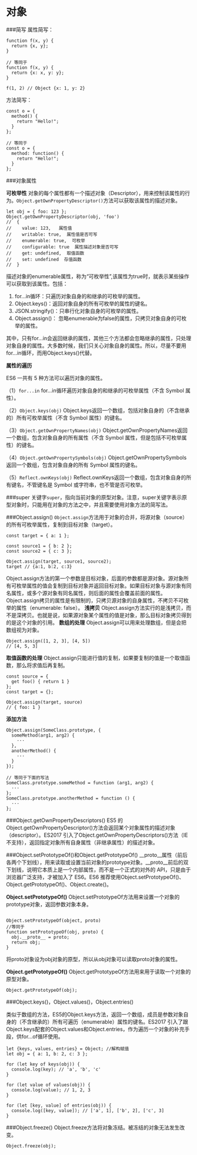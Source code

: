 # 对象

###简写
属性简写：
```
function f(x, y) {
  return {x, y};
}

// 等同于
function f(x, y) {
  return {x: x, y: y};
}

f(1, 2) // Object {x: 1, y: 2}
```
方法简写：

```
const o = {
  method() {
    return "Hello!";
  }
};

// 等同于
const o = {
  method: function() {
    return "Hello!";
  }
};
```

###对象属性

**可枚举性**
对象的每个属性都有一个描述对象（Descriptor），用来控制该属性的行为。`Object.getOwnPropertyDescriptor()`方法可以获取该属性的描述对象。
```
let obj = { foo: 123 };
Object.getOwnPropertyDescriptor(obj, 'foo')
//  {
//    value: 123,   属性值
//    writable: true,  属性值是否可写
//    enumerable: true,  可枚举
//    configurable: true  属性描述对象是否可写
//    get: undefined,  取值函数
//    set: undefined  存值函数
//  }
```
描述对象的enumerable属性，称为“可枚举性”,该属性为true时，就表示某些操作可以获取到该属性。包括：

1. for...in循环：只遍历对象自身的和继承的可枚举的属性。
2. Object.keys()：返回对象自身的所有可枚举的属性的键名。
3. JSON.stringify()：只串行化对象自身的可枚举的属性。
4. Object.assign()： 忽略enumerable为false的属性，只拷贝对象自身的可枚举的属性。

其中，只有for...in会返回继承的属性，其他三个方法都会忽略继承的属性，只处理对象自身的属性。大多数时候，我们只关心对象自身的属性。所以，尽量不要用for...in循环，而用Object.keys()代替。

**属性的遍历**

ES6 一共有 5 种方法可以遍历对象的属性。

（1）`for...in`
for...in循环遍历对象自身的和继承的可枚举属性（不含 Symbol 属性）。

（2）`Object.keys(obj)`
Object.keys返回一个数组，包括对象自身的（不含继承的）所有可枚举属性（不含 Symbol 属性）的键名。

（3）`Object.getOwnPropertyNames(obj)`
Object.getOwnPropertyNames返回一个数组，包含对象自身的所有属性（不含 Symbol 属性，但是包括不可枚举属性）的键名。

（4）`Object.getOwnPropertySymbols(obj)`
Object.getOwnPropertySymbols返回一个数组，包含对象自身的所有 Symbol 属性的键名。

（5）`Reflect.ownKeys(obj)`
Reflect.ownKeys返回一个数组，包含对象自身的所有键名，不管键名是 Symbol 或字符串，也不管是否可枚举。

###super
关键字`super`，指向当前对象的原型对象。注意，super关键字表示原型对象时，只能用在对象的方法之中，并且需要使用对象方法的简写法。


###Object.assign()
`Object.assign`方法用于对象的合并，将源对象（source）的所有可枚举属性，复制到目标对象（target）。

```
const target = { a: 1 };

const source1 = { b: 2 };
const source2 = { c: 3 };

Object.assign(target, source1, source2);
target // {a:1, b:2, c:3}
```

Object.assign方法的第一个参数是目标对象，后面的参数都是源对象。源对象所有可枚举属性的值会复制到目标对象并返回目标对象。如果目标对象与源对象有同名属性，或多个源对象有同名属性，则后面的属性会覆盖前面的属性。
Object.assign拷贝的属性是有限制的，只拷贝源对象的自身属性，不拷贝不可枚举的属性（enumerable: false）。
**浅拷贝**
Object.assign方法实行的是浅拷贝，而不是深拷贝。也就是说，如果源对象某个属性的值是对象，那么目标对象拷贝得到的是这个对象的引用。
**数组的处理**
Object.assign可以用来处理数组，但是会把数组视为对象。

```
Object.assign([1, 2, 3], [4, 5])
// [4, 5, 3]
```

**取值函数的处理**
Object.assign只能进行值的复制，如果要复制的值是一个取值函数，那么将求值后再复制。

```
const source = {
  get foo() { return 1 }
};
const target = {};

Object.assign(target, source)
// { foo: 1 }
```

**添加方法**

```
Object.assign(SomeClass.prototype, {
  someMethod(arg1, arg2) {
    ···
  },
  anotherMethod() {
    ···
  }
});

// 等同于下面的写法
SomeClass.prototype.someMethod = function (arg1, arg2) {
  ···
};
SomeClass.prototype.anotherMethod = function () {
  ···
};
```
###Object.getOwnPropertyDescriptors()
ES5 的Object.getOwnPropertyDescriptor()方法会返回某个对象属性的描述对象（descriptor）。ES2017 引入了Object.getOwnPropertyDescriptors()方法（IE不支持），返回指定对象所有自身属性（非继承属性）的描述对象。

###Object.setPrototypeOf()和Object.getPrototypeOf() 
__proto__属性（前后各两个下划线），用来读取或设置当前对象的prototype对象。__proto__前后的双下划线，说明它本质上是一个内部属性，而不是一个正式的对外的 API，只是由于浏览器广泛支持，才被加入了 ES6。ES6 推荐使用Object.setPrototypeOf()、Object.getPrototypeOf()、Object.create()。

**Object.setPrototypeOf()**
Object.setPrototypeOf方法用来设置一个对象的prototype对象，返回参数对象本身。
```

Object.setPrototypeOf(object, proto)
//等同于
function setPrototypeOf(obj, proto) {
  obj.__proto__ = proto;
  return obj;
}
```
将proto对象设为obj对象的原型，所以从obj对象可以读取proto对象的属性。

**Object.getPrototypeOf()**
Object.getPrototypeOf方法用来用于读取一个对象的原型对象。
```
Object.getPrototypeOf(obj);
```
###Object.keys()，Object.values()，Object.entries()

类似于数组的方法，ES5的Object.keys方法，返回一个数组，成员是参数对象自身的（不含继承的）所有可遍历（enumerable）属性的键名。ES2017 引入了跟Object.keys配套的Object.values和Object.entries，作为遍历一个对象的补充手段，供for...of循环使用。

```
let {keys, values, entries} = Object; //解构赋值
let obj = { a: 1, b: 2, c: 3 };

for (let key of keys(obj)) {
  console.log(key); // 'a', 'b', 'c'
}

for (let value of values(obj)) {
  console.log(value); // 1, 2, 3
}

for (let [key, value] of entries(obj)) {
  console.log([key, value]); // ['a', 1], ['b', 2], ['c', 3]
}
```

###Object.freeze()
Object.freeze方法将对象冻结。被冻结的对象无法发生改变。
```
Object.freeze(obj);
```
